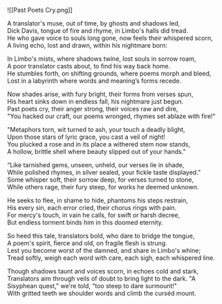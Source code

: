 ![[Past Poets Cry.png]]


A translator's muse, out of time, by ghosts and shadows led,    
Dick Davis, tongue of fire and rhyme, in Limbo's halls did tread.    
He who gave voice to souls long gone, now feels their whispered scorn,    
A living echo, lost and drawn, within his nightmare born:  

In Limbo's mists, where shadows twine, lost souls in sorrow roam,    
A poor translator casts about, to find his way back home.    
He stumbles forth, on shifting grounds, where poems morph and bleed,  
Lost in a labyrinth where words and meaning’s forms recede.
 
Now shades arise, with fury bright, their forms from verses spun,    
His heart sinks down in endless fall, his nightmare just begun.    
Past poets cry, their anger strong, their voices raw and dire,      
"You hacked our craft, our poems wronged, rhymes set ablaze with fire!"    

"Metaphors torn, wit turned to ash, your touch a deadly blight,    
Upon those stars of lyric grace, you cast a veil of night!    
You plucked a rose and in its place a withered stem now stands,  
A hollow, brittle shell where beauty slipped out of your hands."

“Like tarnished gems, unseen, unheld, our verses lie in shade,   
While polished rhymes, in silver sealed, your fickle taste displayed.”  
Some whisper soft, their sorrow deep, for verses turned to stone,  
While others rage, their fury steep, for works he deemed unknown.

He seeks to flee, in shame to hide, phantoms his steps restrain,  
His every sin, each error cried, their chorus rings with pain.    
For mercy's touch, in vain he calls, for swift or harsh decree,    
But endless torment binds him in this doomed eternity.

So heed this tale, translators bold, who dare to bridge the tongue,    
A poem's spirit, fierce and old, on fragile flesh is strung.    
Lest you become worst of the damned, and share in Limbo's whine;   
Tread softly, weigh each word with care, each sigh, each whispered line.   

Though shadows taunt and voices scorn, in echoes cold and stark,  
Translators aim through veils of doubt to bring light to the dark.
"A Sisyphean quest," we're told, "too steep to dare surmount!"  
With gritted teeth we shoulder words and climb the curséd mount.